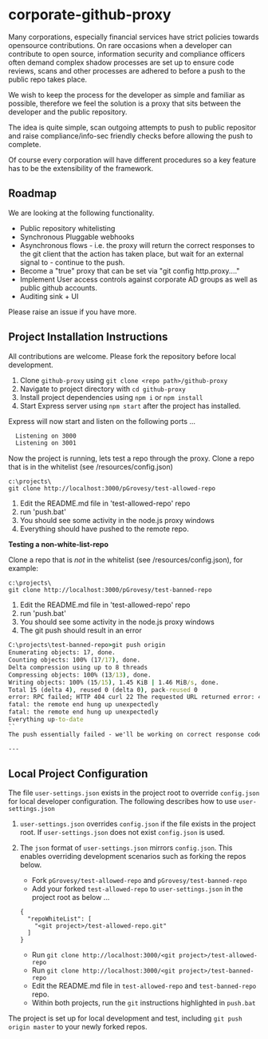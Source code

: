 # corporate-github-proxy

Many corporations, especially financial services have strict policies towards opensource contributions. On rare occasions when a developer can contribute to open source, information security and compliance officers often demand complex shadow processes are set up to ensure code reviews, scans and other processes are adhered to before a push to the public repo takes place.

We wish to keep the process for the developer as simple and familiar as possible, therefore we feel the solution is a proxy that sits between the developer and the public repository. 

The idea is quite simple, scan outgoing attempts to push to public repositor and raise compliance/info-sec friendly checks before allowing the push to complete. 

Of course every corporation will have different procedures so a key feature has to be the extensibility of the framework.

## Roadmap 

We are looking at the following functionality.

- Public repository whitelisting 
- Synchronous Pluggable webhooks 
- Asynchronous flows - i.e. the proxy will return the correct responses to the git client that the action has taken place, but wait for an external signal to - continue to the push. 
- Become a "true" proxy that can be set via "git config http.proxy...."
- Implement User access controls against corporate AD groups as well as public github accounts.
- Auditing sink + UI
 
Please raise an issue if you have more.

## Project Installation Instructions
All contributions are welcome. Please fork the repository before local development. 
1. Clone `github-proxy` using `git clone <repo path>/github-proxy`   
2. Navigate to project directory with `cd github-proxy`
3. Install project dependencies using `npm i` or `npm install`
4. Start Express server using `npm start` after the project has installed.

Express will now start and listen on the following ports ...

``` bash
  Listening on 3000
  Listening on 3001
```

Now the project is running, lets test a repo through the proxy. Clone a repo that is in the whitelist (see /resources/config.json)

```
c:\projects\
git clone http://localhost:3000/pGrovesy/test-allowed-repo
```
1. Edit the README.md file in 'test-allowed-repo' repo 
2. run 'push.bat'
3. You should see some activity in the node.js proxy windows
4. Everything should have pushed to the remote repo. 

__Testing a non-white-list-repo__

Clone a repo that is *not* in the whitelist (see /resources/config.json), for example:
```
c:\projects\
git clone http://localhost:3000/pGrovesy/test-banned-repo
```

1. Edit the README.md file in 'test-allowed-repo' repo 
2. run 'push.bat'
3. You should see some activity in the node.js proxy windows
4. The git push should result in an error

``` cmd
C:\projects\test-banned-repo>git push origin
Enumerating objects: 17, done.
Counting objects: 100% (17/17), done.
Delta compression using up to 8 threads
Compressing objects: 100% (13/13), done.
Writing objects: 100% (15/15), 1.45 KiB | 1.46 MiB/s, done.
Total 15 (delta 4), reused 0 (delta 0), pack-reused 0
error: RPC failed; HTTP 404 curl 22 The requested URL returned error: 404
fatal: the remote end hung up unexpectedly
fatal: the remote end hung up unexpectedly
Everything up-to-date
``
The push essentially failed - we'll be working on correct response codes in due course

---
```

## Local Project Configuration
The file `user-settings.json` exists in the project root to override `config.json` for local developer configuration. The following describes how to use `user-settings.json`

1. `user-settings.json` overrides `config.json` if the file exists in the project root. If `user-settings.json` does not exist `config.json` is used.
2. The `json` format of `user-settings.json` mirrors `config.json`. This enables overriding development scenarios such as forking the repos below. 
    * Fork `pGrovesy/test-allowed-repo` and `pGrovesy/test-banned-repo`
    * Add your forked `test-allowed-repo` to `user-settings.json` in the project root as below ...

    ```
    {
      "repoWhiteList": [
        "<git project>/test-allowed-repo.git"    
      ]
    }
    ```

    * Run `git clone http://localhost:3000/<git project>/test-allowed-repo`
    * Run `git clone http://localhost:3000/<git project>/test-banned-repo`
    * Edit the README.md file in `test-allowed-repo` and `test-banned-repo` repo. 
    * Within both projects, run the `git` instructions highlighted in `push.bat`

The project is set up for local development and test, including `git push origin master` to your newly forked repos.